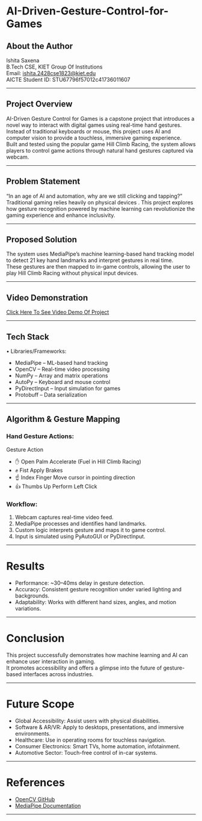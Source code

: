 # AI-Driven-Gesture-Control-for-Games
## About the Author
Ishita Saxena\
B.Tech CSE, KIET Group Of Institutions\
Email: ishita.2428cse1823@kiet.edu\
AICTE Student ID: STU67796f57012c41736011607
________________________________________
## Project Overview
AI-Driven Gesture Control for Games is a capstone project that introduces a novel way to interact with digital games using real-time hand gestures. Instead of traditional keyboards or mouse, this project uses AI and computer vision to provide a touchless, immersive gaming experience.\
Built and tested using the popular game Hill Climb Racing, the system allows players to control game actions through natural hand gestures captured via webcam.
________________________________________
## Problem Statement
“In an age of AI and automation, why are we still clicking and tapping?”\
Traditional gaming relies heavily on physical devices . This project explores how gesture recognition powered by machine learning can revolutionize the gaming experience and enhance inclusivity.
________________________________________
## Proposed Solution
The system uses MediaPipe’s machine learning-based hand tracking model to detect 21 key hand landmarks and interpret gestures in real time.\
These gestures are then mapped to in-game controls, allowing the user to play Hill Climb Racing without physical input devices.
________________________________________
## Video Demonstration
[Click Here To See Video Demo Of Project](https://drive.google.com/file/d/1KGHzO89oW9HlPLdZhbj7wnniE5LByPZk/view?usp=drive_link)

________________________________________
## Tech Stack
•	Libraries/Frameworks:
- MediaPipe – ML-based hand tracking
- OpenCV – Real-time video processing
- NumPy – Array and matrix operations
- AutoPy – Keyboard and mouse control
- PyDirectInput – Input simulation for games
- Protobuff – Data serialization
________________________________________
## Algorithm & Gesture Mapping
### Hand Gesture Actions:
Gesture	Action
- ✋ Open Palm	Accelerate (Fuel in Hill Climb Racing)
- ✊ Fist	Apply Brakes
- ☝️ Index Finger	Move cursor in pointing direction
- 👍 Thumbs Up	Perform Left Click
### Workflow: 
1.	Webcam captures real-time video feed.
2.	MediaPipe processes and identifies hand landmarks.
3.	Custom logic interprets gesture and maps it to game control.
4.	Input is simulated using PyAutoGUI or PyDirectInput.
________________________________________
# Results
- Performance: ~30–40ms delay in gesture detection.
- Accuracy: Consistent gesture recognition under varied lighting and backgrounds.
- Adaptability: Works with different hand sizes, angles, and motion variations.
________________________________________
# Conclusion
This project successfully demonstrates how machine learning and AI can enhance user interaction in gaming.\
It promotes accessibility and offers a glimpse into the future of gesture-based interfaces across industries.
________________________________________
# Future Scope
- Global Accessibility: Assist users with physical disabilities.
- Software & AR/VR: Apply to desktops, presentations, and immersive environments.
- Healthcare: Use in operating rooms for touchless navigation.
- Consumer Electronics: Smart TVs, home automation, infotainment.
- Automotive Sector: Touch-free control of in-car systems.
________________________________________
# References
- [OpenCV GitHub](https://github.com/opencv/opencv)
- [MediaPipe Documentation](https://ai.google.dev/edge/mediapipe/solutions/guide)
________________________________________

